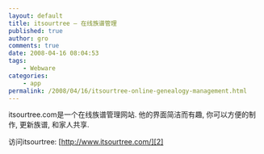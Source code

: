 ```yaml
---
layout: default
title: itsourtree – 在线族谱管理
published: true
author: gro
comments: true
date: 2008-04-16 08:04:53
tags:
    - Webware
categories:
    - app
permalink: /2008/04/16/itsourtree-online-genealogy-management.html
---
```

[][1]

itsourtree.com是一个在线族谱管理网站. 他的界面简洁而有趣, 你可以方便的制作, 更新族谱, 和家人共享.

访问itsourtree: [http://www.itsourtree.com/][2]

 [1]: http://getfreeware.net/wp-content/uploads/2008/04/screenshot-itourtree3.jpg
 [2]: http://www.itsourtree.com/ "http://www.itsourtree.com/"